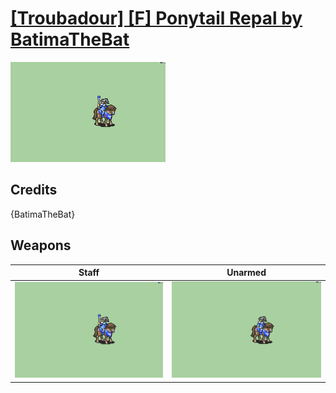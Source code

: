 # [\[Troubadour\] \[F\] Ponytail Repal by BatimaTheBat](./)

<img src="./7.%20Staff/Staff_000.png" alt="[Troubadour] [F] Ponytail Repal by BatimaTheBat standing" />

## Credits

{BatimaTheBat}

## Weapons


|Staff |Unarmed |
|  :---: | :---: |
| <img alt="Staff animation" src="./7.%20Staff/Staff.gif" /> | <img alt="Unarmed animation" src="./8.%20Unarmed/Unarmed.gif" /> |
